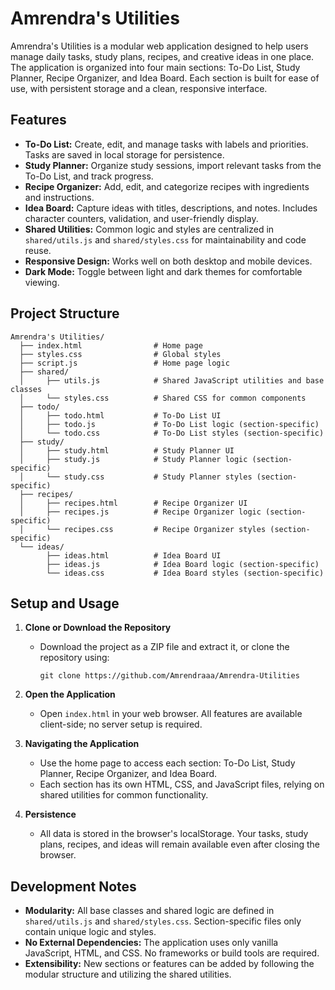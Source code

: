 # Amrendra's Utilities

Amrendra's Utilities is a modular web application designed to help users manage daily tasks, study plans, recipes, and creative ideas in one place. The application is organized into four main sections: To-Do List, Study Planner, Recipe Organizer, and Idea Board. Each section is built for ease of use, with persistent storage and a clean, responsive interface.

## Features

- **To-Do List:** Create, edit, and manage tasks with labels and priorities. Tasks are saved in local storage for persistence.
- **Study Planner:** Organize study sessions, import relevant tasks from the To-Do List, and track progress.
- **Recipe Organizer:** Add, edit, and categorize recipes with ingredients and instructions.
- **Idea Board:** Capture ideas with titles, descriptions, and notes. Includes character counters, validation, and user-friendly display.
- **Shared Utilities:** Common logic and styles are centralized in `shared/utils.js` and `shared/styles.css` for maintainability and code reuse.
- **Responsive Design:** Works well on both desktop and mobile devices.
- **Dark Mode:** Toggle between light and dark themes for comfortable viewing.

## Project Structure

```
Amrendra's Utilities/
  ├── index.html                # Home page
  ├── styles.css                # Global styles
  ├── script.js                 # Home page logic
  ├── shared/
  │     ├── utils.js            # Shared JavaScript utilities and base classes
  │     └── styles.css          # Shared CSS for common components
  ├── todo/
  │     ├── todo.html           # To-Do List UI
  │     ├── todo.js             # To-Do List logic (section-specific)
  │     └── todo.css            # To-Do List styles (section-specific)
  ├── study/
  │     ├── study.html          # Study Planner UI
  │     ├── study.js            # Study Planner logic (section-specific)
  │     └── study.css           # Study Planner styles (section-specific)
  ├── recipes/
  │     ├── recipes.html        # Recipe Organizer UI
  │     ├── recipes.js          # Recipe Organizer logic (section-specific)
  │     └── recipes.css         # Recipe Organizer styles (section-specific)
  └── ideas/
        ├── ideas.html          # Idea Board UI
        ├── ideas.js            # Idea Board logic (section-specific)
        └── ideas.css           # Idea Board styles (section-specific)
```

## Setup and Usage

1. **Clone or Download the Repository**
   - Download the project as a ZIP file and extract it, or clone the repository using:
     ```
     git clone https://github.com/Amrendraaa/Amrendra-Utilities
     ```

2. **Open the Application**
   - Open `index.html` in your web browser. All features are available client-side; no server setup is required.

3. **Navigating the Application**
   - Use the home page to access each section: To-Do List, Study Planner, Recipe Organizer, and Idea Board.
   - Each section has its own HTML, CSS, and JavaScript files, relying on shared utilities for common functionality.

4. **Persistence**
   - All data is stored in the browser's localStorage. Your tasks, study plans, recipes, and ideas will remain available even after closing the browser.

## Development Notes

- **Modularity:** All base classes and shared logic are defined in `shared/utils.js` and `shared/styles.css`. Section-specific files only contain unique logic and styles.
- **No External Dependencies:** The application uses only vanilla JavaScript, HTML, and CSS. No frameworks or build tools are required.
- **Extensibility:** New sections or features can be added by following the modular structure and utilizing the shared utilities.

